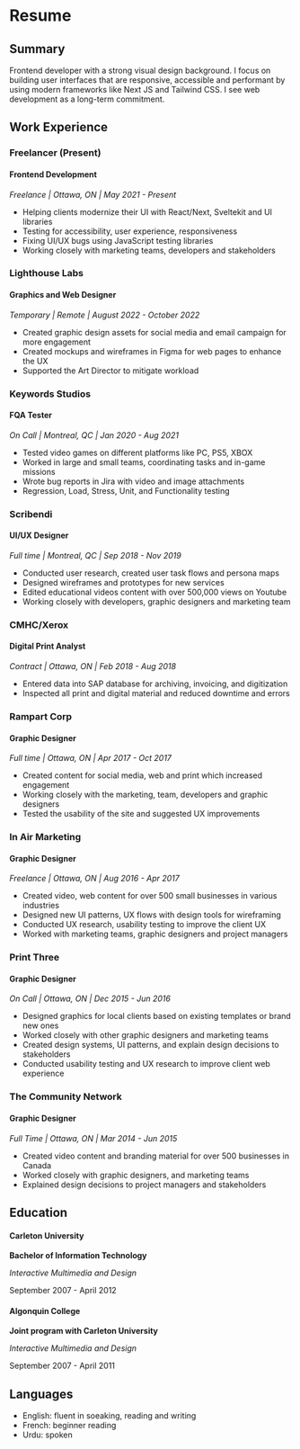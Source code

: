 # Resume

## Summary

Frontend developer with a strong visual design background. I focus on building user interfaces that are responsive, accessible and performant by using modern frameworks like Next JS and Tailwind CSS. I see web development as a long-term commitment.

## Work Experience

### Freelancer (Present)

#### Frontend Development

_Freelance | Ottawa, ON | May 2021 - Present_

- Helping clients modernize their UI with React/Next, Sveltekit and UI libraries
- Testing for accessibility, user experience, responsiveness
- Fixing UI/UX bugs using JavaScript testing libraries
- Working closely with marketing teams, developers and stakeholders

### Lighthouse Labs

#### Graphics and Web Designer

_Temporary | Remote | August 2022 - October 2022_

- Created graphic design assets for social media and email campaign for more engagement
- Created mockups and wireframes in Figma for web pages to enhance the UX
- Supported the Art Director to mitigate workload

### Keywords Studios

#### FQA Tester

_On Call | Montreal, QC | Jan 2020 - Aug 2021_

- Tested video games on different platforms like PC, PS5, XBOX
- Worked in large and small teams, coordinating tasks and in-game missions
- Wrote bug reports in Jira with video and image attachments
- Regression, Load, Stress, Unit, and Functionality testing

### Scribendi

#### UI/UX Designer

_Full time | Montreal, QC | Sep 2018 - Nov 2019_

- Conducted user research, created user task flows and persona maps
- Designed wireframes and prototypes for new services
- Edited educational videos content with over 500,000 views on Youtube
- Working closely with developers, graphic designers and marketing team

### CMHC/Xerox

#### Digital Print Analyst

_Contract | Ottawa, ON | Feb 2018 - Aug 2018_

- Entered data into SAP database for archiving, invoicing, and digitization
- Inspected all print and digital material and reduced downtime and errors

### Rampart Corp

#### Graphic Designer

_Full time | Ottawa, ON | Apr 2017 - Oct 2017_

- Created content for social media, web and print which increased engagement
- Working closely with the marketing, team, developers and graphic designers
- Tested the usability of the site and suggested UX improvements

### In Air Marketing

#### Graphic Designer

_Freelance | Ottawa, ON | Aug 2016 - Apr 2017_

- Created video, web content for over 500 small businesses in various industries
- Designed new UI patterns, UX flows with design tools for wireframing
- Conducted UX research, usability testing to improve the client UX
- Worked with marketing teams, graphic designers and project managers

### Print Three

#### Graphic Designer

_On Call | Ottawa, ON | Dec 2015 - Jun 2016_

- Designed graphics for local clients based on existing templates or brand new ones
- Worked closely with other graphic designers and marketing teams
- Created design systems, UI patterns, and explain design decisions to stakeholders
- Conducted usability testing and UX research to improve client web experience

### The Community Network

#### Graphic Designer

_Full Time | Ottawa, ON | Mar 2014 - Jun 2015_

- Created video content and branding material for over 500 businesses in Canada
- Worked closely with graphic designers, and marketing teams
- Explained design decisions to project managers and stakeholders

## Education

#### Carleton University

**Bachelor of Information Technology**

_Interactive Multimedia and Design_

September 2007 - April 2012

#### Algonquin College

**Joint program with Carleton University**

_Interactive Multimedia and Design_

September 2007 - April 2011

## Languages

- English: fluent in soeaking, reading and writing
- French: beginner reading
- Urdu: spoken
